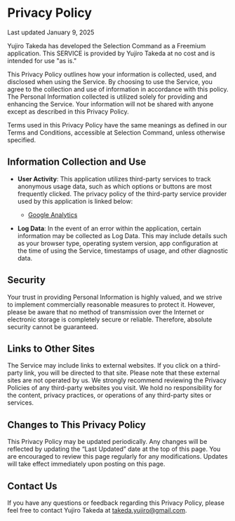 # Privacy Policy

Last updated January 9, 2025

Yujiro Takeda has developed the Selection Command as a Freemium application. This SERVICE is provided by Yujiro Takeda at no cost and is intended for use "as is."

This Privacy Policy outlines how your information is collected, used, and disclosed when using the Service. By choosing to use the Service, you agree to the collection and use of information in accordance with this policy. The Personal Information collected is utilized solely for providing and enhancing the Service. Your information will not be shared with anyone except as described in this Privacy Policy.

Terms used in this Privacy Policy have the same meanings as defined in our Terms and Conditions, accessible at Selection Command, unless otherwise specified.

## Information Collection and Use

- **User Activity**: This application utilizes third-party services to track anonymous usage data, such as which options or buttons are most frequently clicked. The privacy policy of the third-party service provider used by this application is linked below:

  - [Google Analytics](https://marketingplatform.google.com/about/analytics/terms/us/)

- **Log Data**: In the event of an error within the application, certain information may be collected as Log Data. This may include details such as your browser type, operating system version, app configuration at the time of using the Service, timestamps of usage, and other diagnostic data.

## Security

Your trust in providing Personal Information is highly valued, and we strive to implement commercially reasonable measures to protect it. However, please be aware that no method of transmission over the Internet or electronic storage is completely secure or reliable. Therefore, absolute security cannot be guaranteed.

## Links to Other Sites

The Service may include links to external websites. If you click on a third-party link, you will be directed to that site. Please note that these external sites are not operated by us. We strongly recommend reviewing the Privacy Policies of any third-party websites you visit. We hold no responsibility for the content, privacy practices, or operations of any third-party sites or services.

## Changes to This Privacy Policy

This Privacy Policy may be updated periodically. Any changes will be reflected by updating the “Last Updated” date at the top of this page. You are encouraged to review this page regularly for any modifications. Updates will take effect immediately upon posting on this page.

## Contact Us

If you have any questions or feedback regarding this Privacy Policy, please feel free to contact Yujiro Takeda at takeda.yujiro@gmail.com.
